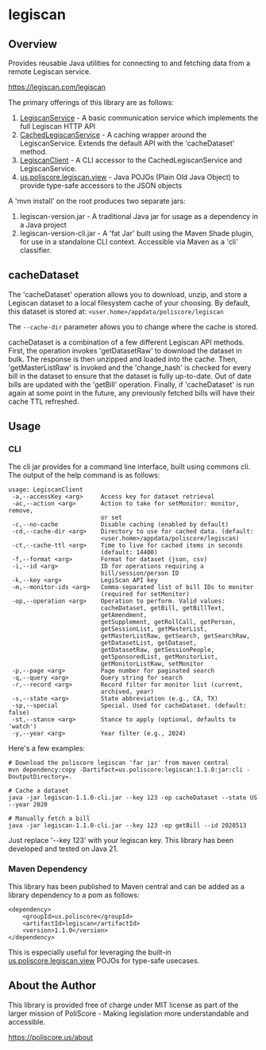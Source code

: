 # legiscan

## Overview

Provides reusable Java utilities for connecting to and fetching data from a remote Legiscan service.

https://legiscan.com/legiscan

The primary offerings of this library are as follows:
1. [LegiscanService](https://github.com/poliscore-us/legiscan/blob/main/src/main/java/us/poliscore/legiscan/service/LegiscanService.java) - A basic communication service which implements the full Legiscan HTTP API
2. [CachedLegiscanService](https://github.com/poliscore-us/legiscan/blob/main/src/main/java/us/poliscore/legiscan/service/CachedLegiscanService.java) - A caching wrapper around the LegiscanService. Extends the default API with the 'cacheDataset' method.
3. [LegiscanClient](https://github.com/poliscore-us/legiscan/blob/main/src/main/java/us/poliscore/legiscan/LegiscanClient.java) - A CLI accessor to the CachedLegiscanService and LegiscanService.
4. [us.poliscore.legiscan.view](https://github.com/poliscore-us/legiscan/blob/main/src/main/java/us/poliscore/legiscan/view) - Java POJOs (Plain Old Java Object) to provide type-safe accessors to the JSON objects

A 'mvn install' on the root produces two separate jars:
1. legiscan-version.jar - A traditional Java jar for usage as a dependency in a Java project
2. legiscan-version-cli.jar - A 'fat Jar' built using the Maven Shade plugin, for use in a standalone CLI context. Accessible via Maven as a 'cli' classifier.

## cacheDataset

The 'cacheDataset' operation allows you to download, unzip, and store a Legiscan dataset to a local filesystem cache of your choosing. By default, this dataset is stored at:
`<user.home>/appdata/poliscore/legiscan`

The `--cache-dir` parameter allows you to change where the cache is stored.

cacheDataset is a combination of a few different Legiscan API methods. First, the operation invokes 'getDatasetRaw' to download the dataset in bulk. The response is then unzipped and loaded into the cache. Then, 'getMasterListRaw' is invoked and the 'change_hash' is checked for every bill in the dataset to ensure that the dataset is fully up-to-date. Out of date bills are updated with the 'getBill' operation. Finally, if 'cacheDataset' is run again at some point in the future, any previously fetched bills will have their cache TTL refreshed.

## Usage

### CLI

The cli jar provides for a command line interface, built using commons cli. The output of the help command is as follows:

```
usage: LegiscanClient
 -a,--accessKey <arg>     Access key for dataset retrieval
 -ac,--action <arg>       Action to take for setMonitor: monitor, remove,
                          or set
 -c,--no-cache            Disable caching (enabled by default)
 -cd,--cache-dir <arg>    Directory to use for cached data. (default:
                          <user.home>/appdata/poliscore/legiscan)
 -ct,--cache-ttl <arg>    Time to live for cached items in seconds
                          (default: 14400)
 -f,--format <arg>        Format for dataset (json, csv)
 -i,--id <arg>            ID for operations requiring a
                          bill/session/person ID
 -k,--key <arg>           LegiScan API key
 -m,--monitor-ids <arg>   Comma-separated list of bill IDs to monitor
                          (required for setMonitor)
 -op,--operation <arg>    Operation to perform. Valid values:
                          cacheDataset, getBill, getBillText,
                          getAmendment,
                          getSupplement, getRollCall, getPerson,
                          getSessionList, getMasterList,
                          getMasterListRaw, getSearch, getSearchRaw,
                          getDatasetList, getDataset,
                          getDatasetRaw, getSessionPeople,
                          getSponsoredList, getMonitorList,
                          getMonitorListRaw, setMonitor
 -p,--page <arg>          Page number for paginated search
 -q,--query <arg>         Query string for search
 -r,--record <arg>        Record filter for monitor list (current,
                          archived, year)
 -s,--state <arg>         State abbreviation (e.g., CA, TX)
 -sp,--special            Special. Used for cacheDataset. (default: false)
 -st,--stance <arg>       Stance to apply (optional, defaults to 'watch')
 -y,--year <arg>          Year filter (e.g., 2024)
```

Here's a few examples:

```
# Download the poliscore legiscan 'far jar' from maven central
mvn dependency:copy -Dartifact=us.poliscore:legiscan:1.1.0:jar:cli -DoutputDirectory=.

# Cache a dataset
java -jar legiscan-1.1.0-cli.jar --key 123 -op cacheDataset --state US --year 2020

# Manually fetch a bill
java -jar legiscan-1.1.0-cli.jar --key 123 -op getBill --id 2028513
```

Just replace '--key 123' with your legiscan key. This library has been developed and tested on Java 21.


### Maven Dependency

This library has been published to Maven central and can be added as a library dependency to a pom as follows:

```
<dependency>
    <groupId>us.poliscore</groupId>
    <artifactId>legiscan</artifactId>
    <version>1.1.0</version>
</dependency>
```

This is especially useful for leveraging the built-in [us.poliscore.legiscan.view](https://github.com/poliscore-us/legiscan/blob/main/src/main/java/us/poliscore/legiscan/view) POJOs for type-safe usecases.

## About the Author

This library is provided free of charge under MIT license as part of the larger mission of PoliScore - Making legislation more understandable and accessible.

https://poliscore.us/about
